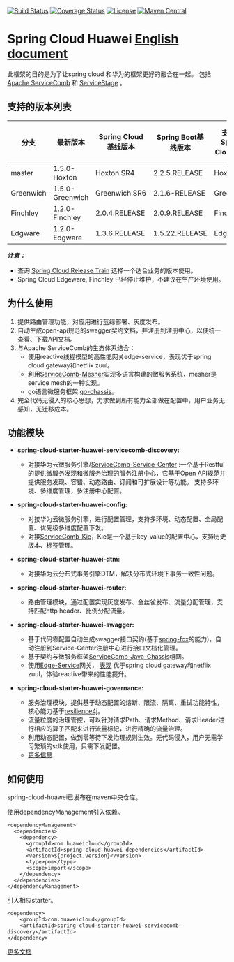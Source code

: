 [![Build Status](https://travis-ci.org/huaweicloud/spring-cloud-huawei.svg?branch=master)](https://travis-ci.org/huaweicloud/spring-cloud-huawei)
[![Coverage Status](https://coveralls.io/repos/github/huaweicloud/spring-cloud-huawei/badge.svg?branch=master)](https://coveralls.io/github/huaweicloud/spring-cloud-huawei?branch=master)
[![License](https://img.shields.io/badge/license-Apache%202-4EB1BA.svg)](https://www.apache.org/licenses/LICENSE-2.0.html)
[![Maven Central](https://maven-badges.herokuapp.com/maven-central/com.huaweicloud/spring-cloud-huawei/badge.svg)](https://search.maven.org/search?q=g:com.huaweicloud%20AND%20a:spring-cloud-huawei-dependencies) 

# Spring Cloud Huawei [English document](README.md)

此框架的目的是为了让spring cloud 和华为的框架更好的融合在一起。
包括[Apache ServiceComb](http://servicecomb.apache.org) 和 [ServiceStage](https://www.huaweicloud.com/product/servicestage.html) 。

## 支持的版本列表

| 分支 | 最新版本 | Spring Cloud基线版本 | Spring Boot基线版本 | 支持的Spring Cloud版本 | 支持的Spring Boot版本|
| ---------- | ------------ | ----------- | ----------- | ----------- | ----------- |
| master | 1.5.0-Hoxton | Hoxton.SR4 | 2.2.5.RELEASE | Hoxton | 2.2.x |
| Greenwich | 1.5.0-Greenwich | Greenwich.SR6 | 2.1.6-RELEASE | Greenwich | 2.1.x |
| Finchley | 1.2.0-Finchley | 2.0.4.RELEASE | 2.0.9.RELEASE     | Finchley     | 2.0.x       |
| Edgware | 1.2.0-Edgware | 1.3.6.RELEASE  | 1.5.22.RELEASE    | Edgware      | 1.5.x       |

***注意：***
* 查询 [Spring Cloud Release Train](https://spring.io/projects/spring-cloud) 选择一个适合业务的版本使用。
* Spring Cloud Edgeware, Finchley 已经停止维护，不建议在生产环境使用。 

## 为什么使用
 1. 提供路由管理功能，对应用进行蓝绿部署、灰度发布。
 2. 自动生成open-api规范的swagger契约文档，并注册到注册中心，以便统一查看、下载API文档。
 3. 与Apache ServiceComb的生态体系结合：
     - 使用reactive线程模型的高性能网关edge-service，表现优于spring cloud gateway和netflix zuul。
     - 利用[ServiceComb-Mesher](https://github.com/apache/servicecomb-mesher)实现多语言构建的微服务系统，mesher是service mesh的一种实现。
     - go语言微服务框架 [go-chassis](https://github.com/go-chassis/go-chassis)。
 4. 完全代码无侵入的核心思想，力求做到所有能力全部做在配置中，用户业务无感知，无迁移成本。


## 功能模块

 * **spring-cloud-starter-huawei-servicecomb-discovery:**
     * 对接华为云微服务引擎/[ServiceComb-Service-Center](https://github.com/apache/servicecomb-service-center)
 :一个基于Restful的提供微服务发现和微服务治理的服务注册中心，它基于Open API规范并提供服务发现、容错、动态路由、订阅和可扩展设计等功能。
 支持多环境、多维度管理，多注册中心配置。

 * **spring-cloud-starter-huawei-config:**
     * 对接华为云微服务引擎，进行配置管理，支持多环境、动态配置、全局配置、优先级多维度配置下发。
     * 对接[ServiceComb-Kie](https://github.com/apache/servicecomb-kie)，Kie是一个基于key-value的配置中心，支持历史版本、标签管理。

 * **spring-cloud-starter-huawei-dtm:**
     * 对接华为云分布式事务引擎DTM，解决分布式环境下事务一致性问题。

 * **spring-cloud-starter-huawei-router:**
     * 路由管理模块，通过配置实现灰度发布、金丝雀发布、流量分配管理，支持匹配http header、比例分配流量。

 * **spring-cloud-starter-huawei-swagger:**
     * 基于代码零配置自动生成swagger接口契约(基于[spring-fox](https://github.com/springfox/springfox)的能力)，自动注册到Service-Center注册中心进行接口文档化管理。
     * 基于契约与微服务框架[ServiceComb-Java-Chassis](https://github.com/apache/servicecomb-java-chassis)组网。
     * 使用[Edge-Service](https://docs.servicecomb.io/java-chassis/zh_CN/edge/by-servicecomb-sdk/)网关，
 [表现](https://github.com/AngLi2/api-gateway-benchmark/blob/master/Spring%20Cloud%20Gateway%2C%20Zuul%2C%20Edge%20Service%20%E6%80%A7%E8%83%BD%E5%AF%B9%E6%AF%94.md)
 优于spring cloud gateway和netflix zuul，体验reactive带来的性能提升。

 * **spring-cloud-starter-huawei-governance:**
     * 服务治理模块，提供基于动态配置的熔断、限流、隔离、重试功能特性，核心能力基于[resilience4j](https://github.com/resilience4j/resilience4j)。
     * 流量粒度的治理管控，可以针对请求Path、请求Method、请求Header进行相应的算子匹配来进行流量标记，进行精确的流量治理。
     * 利用动态配置，做到零等待下发治理规则生效。无代码侵入，用户无需学习繁琐的sdk使用，只需下发配置。
     * [更多信息](https://github.com/huaweicloud/spring-cloud-huawei/tree/master/spring-cloud-huawei-governance)
     
## 如何使用
spring-cloud-huawei已发布在maven中央仓库。

使用dependencyManagement引入依赖。

    <dependencyManagement>
      <dependencies>
        <dependency>
          <groupId>com.huaweicloud</groupId>
          <artifactId>spring-cloud-huawei-dependencies</artifactId>
          <version>${project.version}</version>
          <type>pom</type>
          <scope>import</scope>
        </dependency>
      </dependencies>
    </dependencyManagement>
    
引入相应starter。

    <dependency>
        <groupId>com.huaweicloud</groupId>
        <artifactId>spring-cloud-starter-huawei-servicecomb-discovery</artifactId>
    </dependency>
    
[更多文档](https://support.huaweicloud.com/devg-servicestage/cse_java_0054.html)
